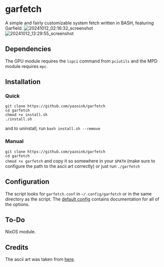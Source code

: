 # garfetch
A simple and fairly customizable system fetch written in BASH, featuring Garfield.
![20241012_02:16:32_screenshot](https://github.com/user-attachments/assets/96df7f36-8bf5-46d3-b1c2-0dd28931e004)
![20241012_13:29:55_screenshot](https://github.com/user-attachments/assets/1ceac294-ab93-49d1-820e-1a0e7a750cac)



## Dependencies
The GPU module requires the `lspci` command from `pciutils` and the MPD module requires `mpc`.

## Installation
### Quick
`git clone https://github.com/yazoink/garfetch`     
`cd garfetch`  
`chmod +x install.sh`     
`./install.sh`    

and to uninstall, run `bash install.sh --remove`

### Manual
`git clone https://github.com/yazoink/garfetch`     
`cd garfetch`     
`chmod +x garfetch` and copy it so somewhere in your `$PATH` (make sure to configure the path to the ascii art correctly) or just run `./garfetch`     

## Configuration
The script looks for `garfetch.conf` in `~/.config/garfetch` or in the same directory as the script.
The [default config](https://github.com/yazoink/garfetch/blob/main/garfetch.conf) contains documentation for all of the options.

## To-Do
NixOS module.

## Credits
The ascii art was taken from [here](https://www.asciiart.eu/comics/garfield).
